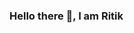 ### Hello there 👋, I am Ritik

<!--
**ritikshub/ritikshub** is a ✨ _special_ ✨ repository because its `README.md` (this file) appears on your GitHub profile.

Here are some ideas to get you started:

- 🔭 I’m currently working on thinking what to work on!
- 🌱 I’m currently learning software engineering
- 💬 Ask me about Bihar, Bangalore, Cloud, Engineering !
- 📫 How to reach me: itsritikshub @ twitter
- 😄 Pronouns: He/Him
-->
